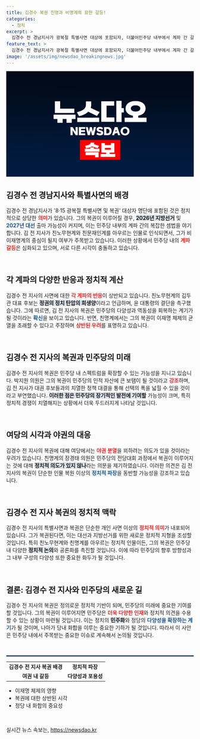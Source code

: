 ```yaml
---
title: 김경수 복권 친명과 비명계의 묘한 갈등!
categories:
  - 정치
excerpt: >
  김경수 전 경남지사가 광복절 특별사면 대상에 포함되자, 더불어민주당 내부에서 계파 간 갈등이 고조되고 있다. 그의 복권이 정치 지형에 미치는 영향과 대선 주자로서의 가능성에 대한 찬반 의견이 뜨겁게 엇갈리고 있다. 클릭해 자세히 보세요!
feature_text: >
  김경수 전 경남지사가 광복절 특별사면 대상에 포함되자, 더불어민주당 내부에서 계파 간 갈등이 고조되고 있다. 그의 복권이 정치 지형에 미치는 영향과 대선 주자로서의 가능성에 대한 찬반 의견이 뜨겁게 엇갈리고 있다. 클릭해 자세히 보세요!
image: '/assets/img/newsdao_breakingnews.jpg'
---
```


<p><img src="/assets/img/newsdao_breakingnews.jpg" alt="pcversion 속보" /></p>

<h2 data-ke-size="size26">김경수 전 경남지사와 특별사면의 배경</h2>

<p data-ke-size="size16">김경수 전 경남지사가 '8·15 광복절 특별사면 및 복권' 대상자 명단에 포함된 것은 정치적으로 상당한 <b><span style="color: #ee2323;">의미</span></b>가 있습니다. 그의 복권이 이루어질 경우, <b><span style="background-color: #21538527;">2026년 지방선거</span></b> 및 <b><span style="color: #1a5490;">2027년 대선</span></b> 출마 가능성이 커지며, 이는 민주당 내부의 계파 간의 복잡한 셈법을 야기합니다. 김 전 지사가 친노무현계와 친문재인계를 아우르는 인물로 인식되면서, 그가 비이재명계의 중심이 될지 여부가 주목받고 있습니다. 이러한 상황에서 민주당 내의 <b><span style="color: #ee2323;">계파 갈등</span></b>은 심화되고 있으며, 서로 다른 시각이 충돌하고 있습니다.</p>

<p data-ke-size="size16">&nbsp;</p>

<h2 data-ke-size="size26">각 계파의 다양한 반응과 정치적 계산</h2>

<p data-ke-size="size16">김경수 전 지사의 사면에 대한 <b><span style="color: #ee2323;">각 계파의 반응</span></b>이 상반되고 있습니다. 친노무현계의 김두관 대표 후보는 <b><span style="background-color: #21538527;">정권의 정치 탄압의 희생양</span></b>이라고 언급하며, 윤 대통령의 결단을 촉구했습니다. 그에 따르면, 김 전 지사의 복권은 민주당의 다양성과 역동성을 회복하는 계기가 될 것이라는 <b><span style="color: #1a5490;">확신</span></b>을 보이고 있습니다. 반면, 친명계에서는 그의 복권이 이재명 체제의 균열을 초래할 수 있다고 주장하며 <b><span style="color: #ee2323;">상반된 우려</span></b>를 표명하고 있습니다.</p>

<p data-ke-size="size16">&nbsp;</p>

<h2 data-ke-size="size26">김경수 전 지사의 복권과 민주당의 미래</h2>

<p data-ke-size="size16">김경수 전 지사의 복권은 민주당 내 스펙트럼을 확장할 수 있는 가능성을 지니고 있습니다. 박지원 의원은 그의 복권이 민주당의 인적 자산에 큰 보탬이 될 것이라고 <b><span style="color: #ee2323;">강조</span></b>하며, 김 전 지사가 대권 후보들과의 치열한 정책 대결을 통해 선택의 폭을 넓힐 수 있을 것이라고 부연했습니다. <b><span style="background-color: #21538527;">이러한 점은 민주당의 장기적인 발전에 기여할</span></b> 가능성이 크며, 특히 정치적 경쟁이 치열해지는 상황에서 더욱 두드러지게 나타날 것입니다.</p>

<p data-ke-size="size16">&nbsp;</p>

<h2 data-ke-size="size26">여당의 시각과 야권의 대응</h2>

<p data-ke-size="size16">김경수 전 지사의 복권에 대해 여당에서는 <b><span style="color: #ee2323;">야권 분열</span></b>을 꾀하려는 의도가 있을 것이라는 우려가 있습니다. 친명계의 장경태 의원은 민주당의 전당대회 과정에서 복권이 이루어지는 것에 대해 <b><span style="background-color: #21538527;">정치적 의도가 있지 않나</span></b>라는 의문을 제기하였습니다. 이러한 의견은 김 전 지사의 복권이 단순한 인물 복원 이상의 <b><span style="color: #1a5490;">정치적 파장</span></b>을 동반할 가능성을 강조하고 있습니다.</p>

<p data-ke-size="size16">&nbsp;</p>

<h2 data-ke-size="size26">김경수 전 지사 복권의 정치적 맥락</h2>

<p data-ke-size="size16">김경수 전 지사의 특별사면과 복권은 단순한 개인 사면 이상의 <b><span style="color: #ee2323;">정치적 의미</span></b>가 내포되어 있습니다. 그가 복권된다면, 이는 대선과 지방선거를 위한 새로운 정치적 지형을 조성할 것입니다. 특히 친노무현계와 친명계를 아우르는 정치적 인물이든, 그의 복권은 민주당 내 다양한 <b><span style="background-color: #21538527;">정치적 논의</span></b>와 공론화를 촉진할 것입니다. 이에 따라 민주당의 향후 방향성과 그 내부 구성의 다양성 또한 중요한 화두가 될 것입니다.</p>

<p data-ke-size="size16">&nbsp;</p>

<h2 data-ke-size="size26">결론: 김경수 전 지사와 민주당의 새로운 길</h2>

<p data-ke-size="size16">김경수 전 지사의 복권은 정의로운 정치적 기반이 되며, 민주당의 미래에 중요한 기여를 할 것입니다. 그의 복권이 이루어지면 민주당은 <b><span style="color: #ee2323;">더욱 다양한 인재</span></b>와 정치적 의견을 수용할 수 있는 상황이 마련될 것입니다. 이는 정치의 <b><span style="background-color: #21538527;">민주화</span></b>와 정당의 <b><span style="color: #1a5490;">다양성을 확장하는 계기</span></b>가 될 것이며, 나아가 당내 화합을 이루는 중요한 기하가 될 것입니다. 따라서 이 사안은 민주당 내에서 주목받는 중요한 이슈로 계속해서 논의될 것입니다.</p>

<p data-ke-size="size16">&nbsp;</p>

<hr style="border: 1px solid #215385;" />

<table style="width: 100%;">
    <tr>
        <td style="text-align: center; height: 17px;"><b>김경수 전 지사 복권 배경</b></td>
        <td style="text-align: center; height: 17px;"><b>정치적 파장</b></td>
    </tr>
    <tr>
        <td style="text-align: center; height: 17px;"><b>여권 내 갈등</b></td>
        <td style="text-align: center; height: 17px;"><b>다양성과 포용성</b></td>
    </tr>
</table> 

<ul>
    <li>이재명 체제의 영향</li>
    <li>복권에 대한 상반된 시각</li>
    <li>정당 내 화합의 중요성</li>
</ul> 

<p data-ke-size="size16">&nbsp;</p>
실시간 뉴스 속보는, <a href="https://newsdao.kr" rel="dofollow">https://newsdao.kr</a>


